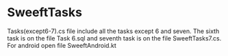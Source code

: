 # SweeftTasks
Tasks(except6-7).cs file include all the tasks except 6 and seven. The sixth task is on the file  Task 6.sql and seventh task is on the file SweeftTasks7.cs.
For android open file SweeftAndroid.kt
